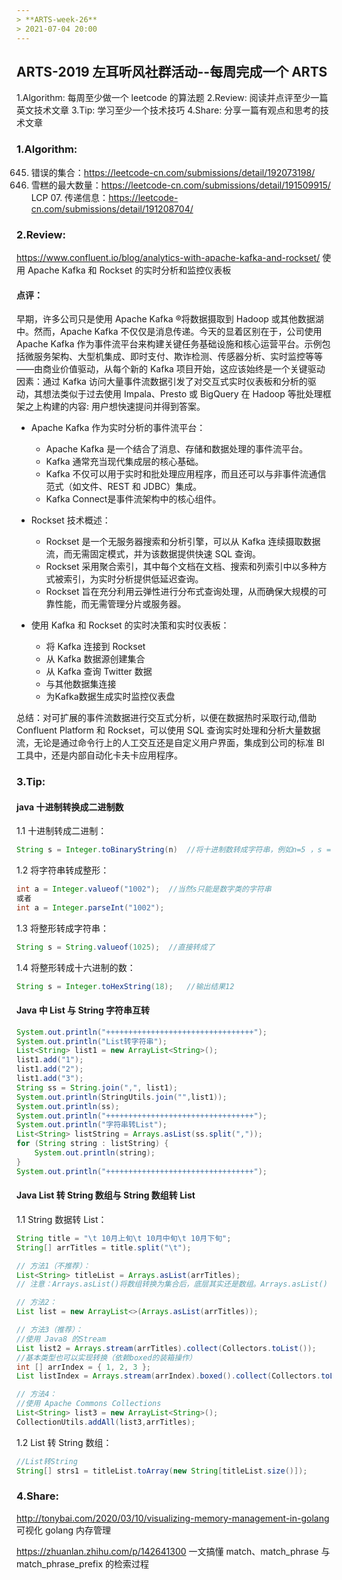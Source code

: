 ```yaml
---
> **ARTS-week-26**
> 2021-07-04 20:00
---
```



## ARTS-2019 左耳听风社群活动--每周完成一个 ARTS
1.Algorithm: 每周至少做一个 leetcode 的算法题
2.Review: 阅读并点评至少一篇英文技术文章
3.Tip: 学习至少一个技术技巧
4.Share: 分享一篇有观点和思考的技术文章

### 1.Algorithm:

645. 错误的集合：https://leetcode-cn.com/submissions/detail/192073198/
1833. 雪糕的最大数量：https://leetcode-cn.com/submissions/detail/191509915/
LCP 07. 传递信息：https://leetcode-cn.com/submissions/detail/191208704/

### 2.Review:

https://www.confluent.io/blog/analytics-with-apache-kafka-and-rockset/
使用 Apache Kafka 和 Rockset 的实时分析和监控仪表板

#### 点评：

早期，许多公司只是使用 Apache Kafka ®将数据摄取到 Hadoop 或其他数据湖中。然而，Apache Kafka 不仅仅是消息传递。今天的显着区别在于，公司使用 Apache Kafka 作为事件流平台来构建关键任务基础设施和核心运营平台。示例包括微服务架构、大型机集成、即时支付、欺诈检测、传感器分析、实时监控等等——由商业价值驱动，从每个新的 Kafka 项目开始，这应该始终是一个关键驱动因素：通过 Kafka 访问大量事件流数据引发了对交互式实时仪表板和分析的驱动，其想法类似于过去使用 Impala、Presto 或 BigQuery 在 Hadoop 等批处理框架之上构建的内容: 用户想快速提问并得到答案。

- Apache Kafka 作为实时分析的事件流平台：
  - Apache Kafka 是一个结合了消息、存储和数据处理的事件流平台。
  - Kafka 通常充当现代集成层的核心基础。
  - Kafka 不仅可以用于实时和批处理应用程序，而且还可以与非事件流通信范式（如文件、REST 和 JDBC）集成。
  - Kafka Connect是事件流架构中的核心组件。

- Rockset 技术概述：
  - Rockset 是一个无服务器搜索和分析引擎，可以从 Kafka 连续摄取数据流，而无需固定模式，并为该数据提供快速 SQL 查询。
  - Rockset 采用聚合索引，其中每个文档在文档、搜索和列索引中以多种方式被索引，为实时分析提供低延迟查询。
  - Rockset 旨在充分利用云弹性进行分布式查询处理，从而确保大规模的可靠性能，而无需管理分片或服务器。

- 使用 Kafka 和 Rockset 的实时决策和实时仪表板：
  - 将 Kafka 连接到 Rockset
  - 从 Kafka 数据源创建集合
  - 从 Kafka 查询 Twitter 数据
  - 与其他数据集连接
  - 为Kafka数据生成实时监控仪表盘

总结：对可扩展的事件流数据进行交互式分析，以便在数据热时采取行动,借助 Confluent Platform 和 Rockset，可以使用 SQL 查询实时处理和分析大量数据流，无论是通过命令行上的人工交互还是自定义用户界面，集成到公司的标准 BI 工具中，还是内部自动化卡夫卡应用程序。

### 3.Tip:

#### java 十进制转换成二进制数

1.1 十进制转成二进制：

```java
String s = Integer.toBinaryString(n)  //将十进制数转成字符串，例如n=5 ，s = "101"
```

1.2 将字符串转成整形：

```java
int a = Integer.valueof("1002");  //当然s只能是数字类的字符串
或者
int a = Integer.parseInt("1002");
```

1.3 将整形转成字符串：

```java
String s = String.valueof(1025);  //直接转成了
```

1.4 将整形转成十六进制的数：

```java
String s = Integer.toHexString(18);   //输出结果12
```

#### Java 中 List<String> 与 String 字符串互转

```java
System.out.println("+++++++++++++++++++++++++++++++++");
System.out.println("List转字符串");
List<String> list1 = new ArrayList<String>();
list1.add("1");
list1.add("2");
list1.add("3");
String ss = String.join(",", list1);
System.out.println(StringUtils.join("",list1));
System.out.println(ss);
System.out.println("+++++++++++++++++++++++++++++++++");
System.out.println("字符串转List");
List<String> listString = Arrays.asList(ss.split(","));
for (String string : listString) {
    System.out.println(string);
}
System.out.println("+++++++++++++++++++++++++++++++++");
```


#### Java List 转 String 数组与 String 数组转 List

1.1 String 数据转 List：

```java
String title = "\t 10月上旬\t 10月中旬\t 10月下旬"; 
String[] arrTitles = title.split("\t");

// 方法1（不推荐）：
List<String> titleList = Arrays.asList(arrTitles);
// 注意：Arrays.asList()将数组转换为集合后，底层其实还是数组。Arrays.asList() 方法返回的并不是 java.util.ArrayList ，而是 java.util.Arrays 的一个内部类，这个内部类并没有实现集合的修改方法或者说并没有重写这些方法。使用集合的修改方法:add()、remove()、clear()会抛出异常。

// 方法2：
List list = new ArrayList<>(Arrays.asList(arrTitles));

// 方法3（推荐）：
//使用 Java8 的Stream
List list2 = Arrays.stream(arrTitles).collect(Collectors.toList());
//基本类型也可以实现转换（依赖boxed的装箱操作）
int [] arrIndex = { 1, 2, 3 };
List listIndex = Arrays.stream(arrIndex).boxed().collect(Collectors.toList());

// 方法4：
//使用 Apache Commons Collections
List<String> list3 = new ArrayList<String>();
CollectionUtils.addAll(list3,arrTitles);
```

1.2 List 转 String 数组：

```java
//List转String
String[] strs1 = titleList.toArray(new String[titleList.size()]);
```

### 4.Share:

http://tonybai.com/2020/03/10/visualizing-memory-management-in-golang
可视化 golang 内存管理

https://zhuanlan.zhihu.com/p/142641300
一文搞懂 match、match_phrase 与 match_phrase_prefix 的检索过程
